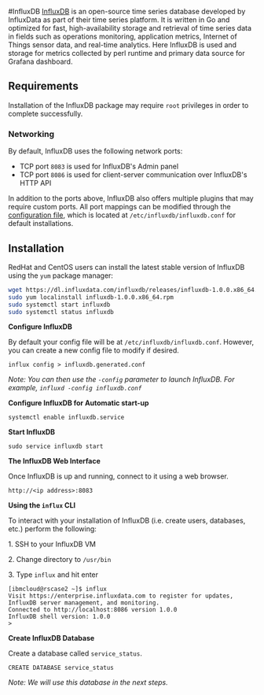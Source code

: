 

#InfluxDB
[InfluxDB](https://www.influxdata.com/time-series-platform/influxdb/) is an open-source time series database developed by InfluxData as part of their time series platform. It is written in Go and optimized for fast, high-availability storage and retrieval of time series data in fields such as operations monitoring, application metrics, Internet of Things sensor data, and real-time analytics. Here InfluxDB is used and storage for metrics collected by perl runtime and primary data source for Grafana dashboard.

## Requirements

Installation of the InfluxDB package may require `root` privileges in order to complete successfully.

### Networking

By default, InfluxDB uses the following network ports:

- TCP port `8083` is used for InfluxDB's Admin panel
- TCP port `8086` is used for client-server communication over InfluxDB's HTTP API

In addition to the ports above, InfluxDB also offers multiple plugins that may
require custom ports.
All port mappings can be modified through the [configuration file](/influxdb/v1.0/administration/config),
which is located at `/etc/influxdb/influxdb.conf` for default installations.

## Installation

RedHat and CentOS users can install the latest stable version of InfluxDB using the `yum` package manager:

```bash
wget https://dl.influxdata.com/influxdb/releases/influxdb-1.0.0.x86_64.rpm
sudo yum localinstall influxdb-1.0.0.x86_64.rpm
sudo systemctl start influxdb
sudo systemctl status influxdb
```

**Configure InfluxDB**

By default your config file will be at `/etc/influxdb/influxdb.conf`.  However, you can create a new config file to modify if desired.

    influx config > influxdb.generated.conf

_Note: You can then use the `-config` parameter to launch InfluxDB.  For example, `influxd -config influxdb.conf`_

**Configure InfluxDB for Automatic start-up**

    systemctl enable influxdb.service

**Start InfluxDB**

    sudo service influxdb start

**The InfluxDB Web Interface**

Once InfluxDB is up and running, connect to it using a web browser.

    http://<ip address>:8083

**Using the `influx` CLI**

To interact with your installation of InfluxDB (i.e. create users, databases, etc.) perform the following:

1\.  SSH to your InfluxDB VM 

2\.  Change directory to `/usr/bin`

3\.  Type `influx` and hit enter

	[ibmcloud@rscase2 ~]$ influx
	Visit https://enterprise.influxdata.com to register for updates, InfluxDB server management, and monitoring.
	Connected to http://localhost:8086 version 1.0.0
	InfluxDB shell version: 1.0.0
	>

<!---
**Create InfluxDB User(s)**

For this example, create a user called `esx` with a password of `esx`.  Type the following into your influx CLI session and press enter.

    CREATE USER esx WITH PASSWORD 'esx' WITH ALL PRIVILEGES

_Tip: Influx commands only return interactive messages on failure.  So after hitting enter above, if you get no feedback, this is good._

_For full details on Influx authentication:
[https://docs.influxdata.com/influxdb/v0.11/administration/authentication_and_authorization/](https://docs.influxdata.com/influxdb/v0.11/administration/authentication_and_authorization/)_
-->
	
**Create InfluxDB Database**

Create a database called `service_status`.

    CREATE DATABASE service_status

_Note: We will use this database in the next steps._